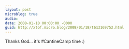 ```yaml
---
layout: post
microblog: true
audio: 
date: 2008-01-18 00:00:00 -0000
guid: http://xtof.micro.blog/2008/01/18/t613169752.html
---
```

Thanks God... it's #CantineCamp time :)
